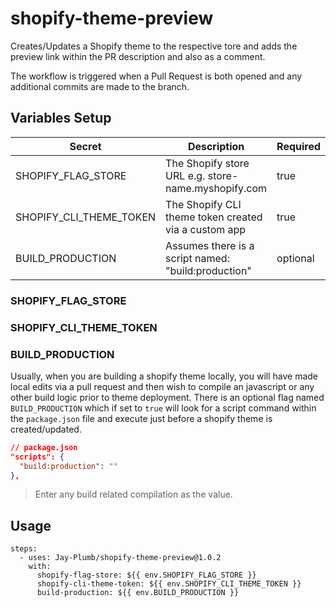 # shopify-theme-preview

Creates/Updates a Shopify theme to the respective tore and adds the preview link within the PR description and also as a comment.

The workflow is triggered when a Pull Request is both opened and any additional commits are made to the branch.

## Variables Setup

| Secret                  | Description                                          | Required | Type    |
| ----------------------- | ---------------------------------------------------- | -------- | ------- |
| SHOPIFY_FLAG_STORE      | The Shopify store URL e.g. store-name.myshopify.com  | true     | String  |
| SHOPIFY_CLI_THEME_TOKEN | The Shopify CLI theme token created via a custom app | true     | Number  |
| BUILD_PRODUCTION        | Assumes there is a script named: "build:production"  | optional | Boolean |

### SHOPIFY_FLAG_STORE

### SHOPIFY_CLI_THEME_TOKEN

### BUILD_PRODUCTION

Usually, when you are building a shopify theme locally, you will have made local edits via a pull request and then wish to compile an javascript
or any other build logic prior to theme deployment. There is an optional flag named `BUILD_PRODUCTION` which if set to `true` will look for a script command within the `package.json` file and execute just before a shopify theme is created/updated.

```json
// package.json
"scripts": {
  "build:production": ""
},
```

> Enter any build related compilation as the value.

## Usage

```
steps:
  - uses: Jay-Plumb/shopify-theme-preview@1.0.2
    with:
      shopify-flag-store: ${{ env.SHOPIFY_FLAG_STORE }}
      shopify-cli-theme-token: ${{ env.SHOPIFY_CLI_THEME_TOKEN }}
      build-production: ${{ env.BUILD_PRODUCTION }}
```
